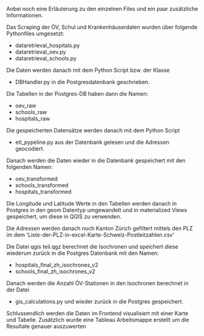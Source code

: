 Anbei noch eine Erläuterung zu den einzelnen Files und ein paar zusätzliche Informationen.

Das Scraping der ÖV, Schul und Krankenhäuserdaten wurden über folgende Pythonfiles umgesetzt:
- dataretrieval_hospitals.py
- dataretrieval_oev.py
- dataretrieval_schools.py

Die Daten werden danach mit dem Python Script bzw. der Klasse
- DBHandler.py
in die Postgresdatenbank geschrieben.

Die Tabellen in der Postgres-DB haben dann die Namen:
- oev_raw
- schools_raw
- hospitals_raw

Die gespeicherten Datensätze werden danach mit dem Python Script
- etl_pypeline.py
aus der Datenbank gelesen und die Adressen geocodiert. 

Danach werden die Daten wieder in die Datenbank gespeichert mit den folgenden Namen:
- oev_transformed
- schools_transformed
- hospitals_transformed

Die Longitude und Latitude Werte in den Tabellen werden danach in Postgres in den geom Datentyp umgewandelt und in materialized Views gespeichert, um diese in QGIS zu verwenden.

Die Adressen werden danach noch Kanton Zürich gefiltert mittels den PLZ im dem 'Liste-der-PLZ-in-excel-Karte-Schweiz-Postleitzahlen.csv'

Die Datei qgis teil.qgz berechnet die Isochronen und speichert diese wiederum zurück in die Postgres Datenbank mit den Namen:

- hospitals_final_zh_isochrones_v2
- schools_final_zh_isochrones_v2

Danach werden die Anzahl ÖV-Stationen in den Isochronen berechnet in der Datei
- gis_calculations.py
und wieder zurück in die Postgres gespeichert.

Schlussendlich werden die Daten im Frontend visualisiert mit einer Karte und Tabelle. Zusätzlich wurde eine Tableau Arbeitsmappe erstellt um die Resultate genauer auszuwerten
